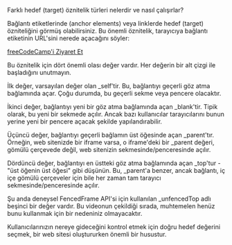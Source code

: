 <!-- filepath: c:\Users\Eren\Desktop\html\WorkingWithLinks\bilgi.md -->
Farklı hedef (target) öznitelik türleri nelerdir ve nasıl çalışırlar?

Bağlantı etiketlerinde (anchor elements) veya linklerde hedef (target) özniteliğini görmüş olabilirsiniz. Bu önemli öznitelik, tarayıcıya bağlantı etiketinin URL'sini nerede açacağını söyler:

<a href="https://freecodecamp.org" target="_blank">freeCodeCamp'i Ziyaret Et</a>

Bu öznitelik için dört önemli olası değer vardır. Her değerin bir alt çizgi ile başladığını unutmayın.

İlk değer, varsayılan değer olan _self'tir. Bu, bağlantıyı geçerli göz atma bağlamında açar. Çoğu durumda, bu geçerli sekme veya pencere olacaktır.

İkinci değer, bağlantıyı yeni bir göz atma bağlamında açan _blank'tir. Tipik olarak, bu yeni bir sekmede açılır. Ancak bazı kullanıcılar tarayıcılarını bunun yerine yeni bir pencere açacak şekilde yapılandırabilir.

Üçüncü değer, bağlantıyı geçerli bağlamın üst öğesinde açan _parent'tır. Örneğin, web sitenizde bir iframe varsa, o iframe'deki bir _parent değeri, gömülü çerçevede değil, web sitenizin sekmesinde/penceresinde açılır.

Dördüncü değer, bağlantıyı en üstteki göz atma bağlamında açan _top'tur - "üst öğenin üst öğesi" gibi düşünün. Bu, _parent'a benzer, ancak bağlantı, iç içe gömülü çerçeveler için bile her zaman tam tarayıcı sekmesinde/penceresinde açılır.

Şu anda deneysel FencedFrame API'si için kullanılan _unfencedTop adlı beşinci bir değer vardır. Bu videonun çekildiği sırada, muhtemelen henüz bunu kullanmak için bir nedeniniz olmayacaktır.

Kullanıcılarınızın nereye gideceğini kontrol etmek için doğru hedef değerini seçmek, bir web sitesi oluştururken önemli bir husustur.

